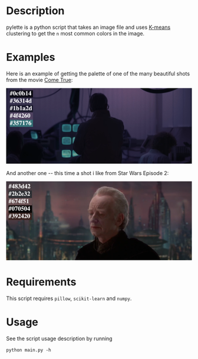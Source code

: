 # Description
pylette is a python script that takes an image file and uses [K-means](https://scikit-learn.org/1.5/modules/clustering.html#k-means) clustering to get the `n` most common colors in the image.

# Examples
Here is an example of getting the palette of one of the many beautiful shots from the movie [Come
True](https://www.youtube.com/watch?v=woSc2_xE7KI):

![come_true](./come_true_palette.png)

And another one -- this time a shot i like from Star Wars Episode 2:

![palps](./sw2_palette.png)

# Requirements
This script requires `pillow`, `scikit-learn` and `numpy`.

# Usage
See the script usage description by running
```
python main.py -h
```
